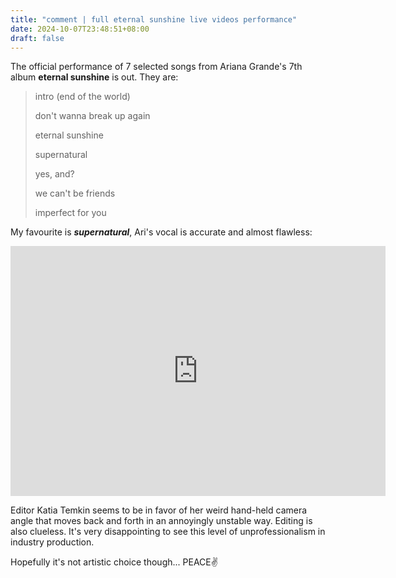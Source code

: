 ```yaml
---
title: "comment | full eternal sunshine live videos performance"
date: 2024-10-07T23:48:51+08:00
draft: false
---
```


The official performance of 7 selected songs from Ariana Grande's 7th album **eternal sunshine** is out. They are:

> intro (end of the world)
>
> don't wanna break up again
>
> eternal sunshine
>
> supernatural
>
> yes, and?
>
> we can't be friends
>
> imperfect for you

My favourite is ***supernatural***, Ari's vocal is accurate and almost flawless:

<iframe width="600" height="400" align="center" src="https://www.youtube.com/embed/1Oz9rEpcBH0?si=OMPTV1l68UkoiNzP" title="YouTube video player" frameborder="0" allow="accelerometer; autoplay; clipboard-write; encrypted-media; gyroscope; picture-in-picture; web-share" referrerpolicy="strict-origin-when-cross-origin" allowfullscreen></iframe>

Editor Katia Temkin seems to be in favor of her weird hand-held camera angle that moves back and forth in an annoyingly unstable way. Editing is also clueless. It's very disappointing to see this level of unprofessionalism in industry production. 

Hopefully it's not artistic choice though... PEACE✌️
